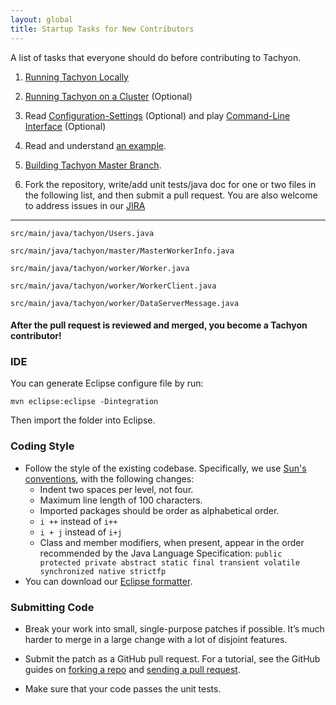 ```yaml
---
layout: global
title: Startup Tasks for New Contributors
---
```


A list of tasks that everyone should do before contributing to Tachyon.

1.  [Running Tachyon Locally](Running-Tachyon-Locally.html)

2.  [Running Tachyon on a Cluster](Running-Tachyon-on-a-Cluster.html)
    (Optional)

3.  Read
    [Configuration-Settings](Configuration-Settings.html)
    (Optional) and play
    [Command-Line Interface](Command-Line-Interface.html)
    (Optional)

4.  Read and understand [an example](https://github.com/amplab/tachyon/blob/master/src/main/java/tachyon/examples/BasicOperations.java).

5.  [Building Tachyon Master Branch](Building-Tachyon-Master-Branch.html).

6.  Fork the repository, write/add unit tests/java doc for one or two files in the following list,
and then submit a pull request. You are also welcome to address issues in our
[JIRA](https://spark-project.atlassian.net/browse/TACHYON)

* * * * *

    src/main/java/tachyon/Users.java

    src/main/java/tachyon/master/MasterWorkerInfo.java

    src/main/java/tachyon/worker/Worker.java

    src/main/java/tachyon/worker/WorkerClient.java

    src/main/java/tachyon/worker/DataServerMessage.java

#### After the pull request is reviewed and merged, you become a Tachyon contributor!

### IDE

You can generate Eclipse configure file by run:

    mvn eclipse:eclipse -Dintegration

Then import the folder into Eclipse.

### Coding Style

-   Follow the style of the existing codebase. Specifically, we use
    [Sun's conventions](http://www.oracle.com/technetwork/java/codeconv-138413.html),
    with the following changes:
    -  Indent two spaces per level, not four.
    -  Maximum line length of 100 characters.
    -  Imported packages should be order as alphabetical order.
    -  `i ++` instead of `i++`
    -  `i + j` instead of `i+j`
    -  Class and member modifiers, when present, appear in the order recommended by the Java Language Specification: `public protected private abstract static final transient volatile synchronized native strictfp`
-   You can download our [Eclipse formatter](resources/tachyon-code-formatter-eclipse.xml).

### Submitting Code

-   Break your work into small, single-purpose patches if possible. It’s much harder to merge in
    a large change with a lot of disjoint features.

-   Submit the patch as a GitHub pull request. For a tutorial, see the GitHub guides on
    [forking a repo](https://help.github.com/articles/fork-a-repo) and
    [sending a pull request](https://help.github.com/articles/using-pull-requests).

-   Make sure that your code passes the unit tests.
